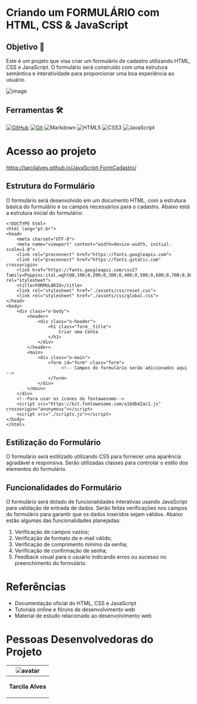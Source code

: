 <h1> Criando um FORMULÁRIO com HTML, CSS & JavaScript  </h1>

## Objetivo 🎯

Este é um projeto que visa criar um formulário de cadastro utilizando HTML, CSS e JavaScript. O formulário será construído com uma estrutura semântica e interatividade para proporcionar uma boa experiência ao usuário.

![image](https://github.com/Tarcilalves/JavaScript-FormCadastro/assets/107896645/3e8a67d4-7aa6-4301-bac2-9befbd134692)


## Ferramentas 🛠️
[![GitHub](https://img.shields.io/badge/GitHub-000?style=for-the-badge&logo=github&logoColor=30A3DC)](https://docs.github.com/)
[![Git](https://img.shields.io/badge/Git-000?style=for-the-badge&logo=git&logoColor=E94D5F)](https://git-scm.com/doc) 
![Markdown](https://img.shields.io/badge/Markdown-000?style=for-the-badge&logo=markdown)
![HTML5](https://img.shields.io/badge/HTML5-E34F26?style=for-the-badge&logo=html5&logoColor=white)
![CSS3](https://img.shields.io/badge/CSS3-1572B6?style=for-the-badge&logo=css3&logoColor=white)
![JavaScript](https://img.shields.io/badge/JavaScript-F7DF1E?style=for-the-badge&logo=javascript&logoColor=black)

# Acesso ao projeto

https://tarcilalves.github.io/JavaScript-FormCadastro/

<h2> Estrutura do Formulário </h2>
O formulário será desenvolvido em um documento HTML, com a estrutura básica do formulário e os campos necessários para o cadastro. Abaixo está a estrutura inicial do formulário:

```
<!DOCTYPE html>
<html lang="pt-br">
<head>
    <meta charset="UTF-8">
    <meta name="viewport" content="width=device-width, initial-scale=1.0">
    <link rel="preconnect" href="https://fonts.googleapis.com">
    <link rel="preconnect" href="https://fonts.gstatic.com" crossorigin>
    <link href="https://fonts.googleapis.com/css2?family=Poppins:ital,wght@0,100;0,200;0,300;0,400;0,500;0,600;0,700;0,800;0,900;1,100;1,200;1,300;1,400;1,500;1,600;1,700;1,800;1,900&display=swap" rel="stylesheet">
    <title>FORMULÁRIO</title>
    <link rel="stylesheet" href="./assets/css/reset.css">
    <link rel="stylesheet" href="./assets/css/global.css">
</head>
<body>
    <div class="o-body">
        <header>
            <div class="o-header"> 
                <h1 class="form__title">
                    Criar uma Conta
                </h1>  
            </div>
        </header>
        <main>
            <div class="o-main">
                <form id="form" class="form">
                     <!-- Campos do formulário serão adicionados aqui -->
                </form>
            </div>
        </main>
    </div>
    <!--Para usar os ícones do fontawesome-->
    <script src="https://kit.fontawesome.com/a16db42ac1.js" crossorigin="anonymous"></script>
    <script src="./scripts.js"></script>
</body>
</html>
```

<h2> Estilização do Formulário </h2>

O formulário será estilizado utilizando CSS para fornecer uma aparência agradável e responsiva. Serão utilizadas classes para controlar o estilo dos elementos do formulário. 

<h2> Funcionalidades do Formulário </h2>

O formulário será dotado de funcionalidades interativas usando JavaScript para validação de entrada de dados. Serão feitas verificações nos campos do formulário para garantir que os dados inseridos sejam válidos. Abaixo estão algumas das funcionalidades planejadas:

1. Verificação de campos vazios;
2. Verificação de formato de e-mail válido;
3. Verificação de comprimento mínimo da senha;
4. Verificação de confirmação de senha;
5. Feedback visual para o usuário indicando erros ou sucesso no preenchimento do formulário.


# Referências
 - Documentação oficial do HTML, CSS e JavaScript
 - Tutoriais online e fóruns de desenvolvimento web
 - Material de estudo relacionado ao desenvolvimento web

# Pessoas Desenvolvedoras do Projeto

| ![avatar](https://user-images.githubusercontent.com/107896645/235791608-5f4b93d5-017c-402f-bef2-c262fa1b1f0c.png)  |
| ------------- |
| <p align="center"> **Tarcila Alves** </p> | 
